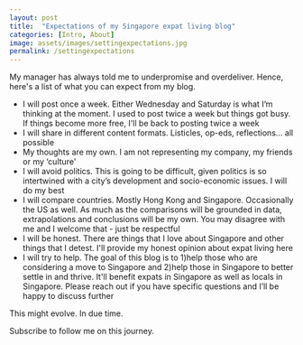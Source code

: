 ```yaml
---
layout: post
title:  "Expectations of my Singapore expat living blog"
categories: [Intro, About]
image: assets/images/settingexpectations.jpg
permalink: /settingexpectations
---
```

My manager has always told me to underpromise and overdeliver. Hence, here's a list of what you can expect from my blog.

+ I will post once a week. Either Wednesday and Saturday is what I’m thinking at the moment. I used to post twice a week but things got busy. If things become more free, I'll be back to posting twice a week
+ I will share in different content formats. Listicles, op-eds, reflections… all possible
+ My thoughts are my own. I am not representing my company, my friends or my ‘culture'
+ I will avoid politics. This is going to be difficult, given politics is so intertwined with a city’s development and socio-economic issues. I will do my best
+ I will compare countries. Mostly Hong Kong and Singapore. Occasionally the US as well. As much as the comparisons will be grounded in data, extrapolations and conclusions will be my own. You may disagree with me and I welcome that - just be respectful
+ I will be honest. There are things that I love about Singapore and other things that I detest. I'll provide my honest opinion about expat living here
+ I will try to help. The goal of this blog is to 1)help those who are considering a move to Singapore and 2)help those in Singapore to better settle in and thrive. It'll benefit expats in Singapore as well as locals in Singapore. Please reach out if you have specific questions and I’ll be happy to discuss further

This might evolve. In due time.

Subscribe to follow me on this journey.